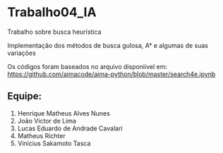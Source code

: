# Trabalho04_IA
Trabalho sobre busca heurística

Implementação dos métodos de busca gulosa, A* e algumas de suas variações

Os códigos foram baseados no arquivo disponiível em: https://github.com/aimacode/aima-python/blob/master/search4e.ipynb

## Equipe:
1. Henrique Matheus Alves Nunes
1. João Victor de Lima
1. Lucas Eduardo de Andrade Cavalari
1. Matheus Richter
1. Vinicius Sakamoto Tasca